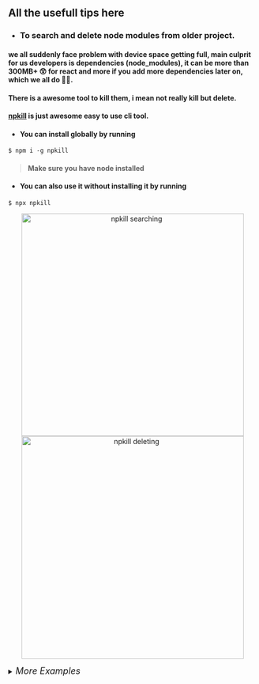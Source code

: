 ## All the usefull tips here

- ###  To search and delete node modules from older project.
#### we all suddenly face problem with device space getting full, main culprit for us developers is dependencies (node_modules), it can be more than 300MB+ 😲 for react and more if you add more dependencies later on, which we all do 🤦‍♂️.
#### There is a awesome tool to kill them, i mean not really kill but delete.
#### **[npkill](https://npkill.js.org/)** is just awesome easy to use cli tool.

- #### You can install globally by running 
```
$ npm i -g npkill
```
> #### Make sure you have node installed 

- #### You can also use it without installing it by running
```
$ npx npkill
```
<p align="center">
  <img src="https://npkill.js.org/img/start%20search.gif" width="450px" title="start search" alt="npkill searching">
  <img src="https://npkill.js.org/img/deleting.gif" width="450px" title="deleting" alt="npkill deleting">
</p>

<details>
<summary><em style="font-size:18px">More Examples</em></summary>
<p>
<ui>
<li>Search node_modules directories in your projects directory</li>
<code>$ npkill -d ~/projects</code></br></br>
<li>Displays the magenta color cursor... because I like magenta!</li>
<code>$ npkill --color magenta</code></br></br>
<li>List directories called "dist" and and show errors if any occur:</li>
<code>$ npkill --target dist -e</code></br></br>
<li>List vendor directories in your projects directory, sort by size, and show that in gb:</li>
<code>$ npkill -d '~/more projects' -gb --sort size --target vendor</code>
</ul>
</p>
</details>

</br></br>
